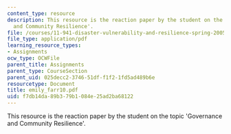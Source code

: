 ```yaml
---
content_type: resource
description: This resource is the reaction paper by the student on the topic 'Governance
  and Community Resilience'.
file: /courses/11-941-disaster-vulnerability-and-resilience-spring-2005/f7db14da89b379b1084e25ad2ba68122_emily_farr10.pdf
file_type: application/pdf
learning_resource_types:
- Assignments
ocw_type: OCWFile
parent_title: Assignments
parent_type: CourseSection
parent_uid: 025decc2-3746-51df-f1f2-1fd5ad489b6e
resourcetype: Document
title: emily_farr10.pdf
uid: f7db14da-89b3-79b1-084e-25ad2ba68122
---
```

This resource is the reaction paper by the student on the topic 'Governance and Community Resilience'.

